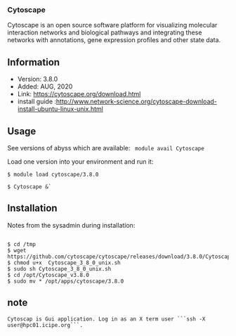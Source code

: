 ### Cytoscape
Cytoscape is an open source software platform for visualizing molecular interaction networks and biological pathways and integrating these networks with annotations, gene expression profiles and other state data.

## Information

  * Version: 3.8.0
  * Added: AUG, 2020
  * Link: https://cytoscape.org/download.html
  * install guide :http://www.network-science.org/cytoscape-download-install-ubuntu-linux-unix.html 

## Usage 
See versions of abyss which are available:
  ` module avail Cytoscape`

Load one version into your environment and run it:
```
$ module load cytoscape/3.8.0

$ Cytoscape &`
```

 ## Installation
Notes from the sysadmin during installation:


```

$ cd /tmp
$ wget https://github.com/cytoscape/cytoscape/releases/download/3.8.0/Cytoscape_3_8_0_unix.sh
$ chmod u+x  Cytoscape_3_8_0_unix.sh
$ sudo sh Cytoscape_3_8_0_unix.sh
$ cd /opt/Cytoscape_v3.8.0
$ sudo mv * /opt/apps/cytoscape/3.8.0
```


## note

`Cytoscap is Gui application. Log in as an X term user ```ssh -X user@hpc01.icipe.org```.`
